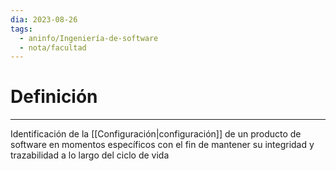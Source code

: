 ```yaml
---
dia: 2023-08-26
tags:
  - aninfo/Ingeniería-de-software
  - nota/facultad
---
```

# Definición
---
Identificación de la [[Configuración|configuración]] de un producto de software en momentos específicos con el fin de mantener su integridad y trazabilidad a lo largo del ciclo de vida